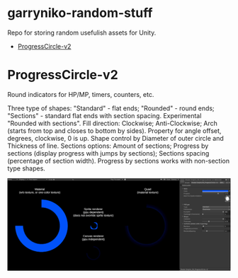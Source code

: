 # garryniko-random-stuff
Repo for storing random usefulish assets for Unity.

- [ProgressCircle-v2](#progresscircle-v2)

# ProgressCircle-v2

Round indicators for HP/MP, timers, counters, etc.

Three type of shapes: "Standard" - flat ends; "Rounded" - round ends; "Sections" - standard flat ends with section spacing. Experimental "Rounded with sections". Fill direction: Clockwise; Anti-Clockwise; Arch (starts from top and closes to bottom by sides). Property for angle offset, degrees, clockwise, 0 is up. Shape control by Diameter of outer circle and Thickness of line. Sections options: Amount of sections; Progress by sections (display progress with jumps by sections); Sections spacing (percentage of section width). Progress by sections works with non-section type shapes.

![alt text](readme/ProgressCircleBanner.gif?raw=true)
